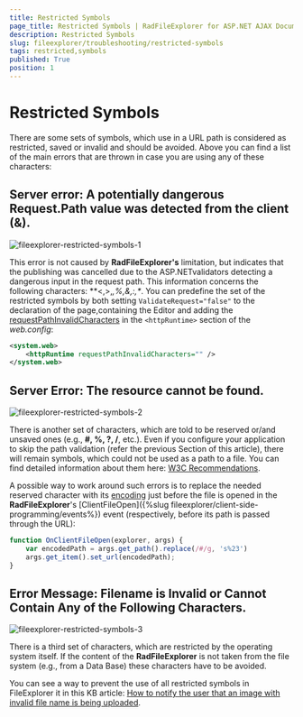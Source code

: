 ```yaml
---
title: Restricted Symbols
page_title: Restricted Symbols | RadFileExplorer for ASP.NET AJAX Documentation
description: Restricted Symbols
slug: fileexplorer/troubleshooting/restricted-symbols
tags: restricted,symbols
published: True
position: 1
---
```


# Restricted Symbols

There are some sets of symbols, which use in a URL path is considered as restricted, saved or invalid and should be avoided.	Above you can find a list of the main errors that are thrown in case you are using any of these characters:

## Server error: A potentially dangerous Request.Path value was detected from the client (&).

![fileexplorer-restricted-symbols-1](images/fileexplorer-restricted-symbols-1.png)

This error is not caused by **RadFileExplorer's** limitation, but indicates that the publishing was cancelled due to the ASP.NETvalidators detecting a dangerous input in the request path. This information concerns the following characters: **<,>,*,%,&,:,\**. You can predefine the set of the restricted symbols by both setting `ValidateRequest="false"` to the declaration of the page,containing the Editor and adding the [requestPathInvalidCharacters](http://msdn.microsoft.com/en-us/library/system.web.configuration.httpruntimesection.requestpathinvalidcharacters.aspx) in the `<httpRuntime>` section of the *web.config*:

````XML
<system.web>
	<httpRuntime requestPathInvalidCharacters="" />
</system.web>
````

## Server Error: The resource cannot be found.

![fileexplorer-restricted-symbols-2](images/fileexplorer-restricted-symbols-2.png)

There is another set of characters, which are told to be reserved or/and unsaved ones (e.g., **#, %, ?, /**, etc.). Even if you configure your application to skip the path validation (refer the previous Section of this article), there will remain symbols, which could not be used as a path to a file. You can find detailed information about them here: [W3C Recommendations](http://www.w3.org/Addressing/URL/4_URI_Recommentations.html).

A possible way to work around such errors is to replace the needed reserved character with its [encoding](http://www.w3schools.com/tags/ref_urlencode.asp) just before the file is opened in the **RadFileExplorer**'s [ClientFileOpen]({%slug fileexplorer/client-side-programming/events%}) event (respectively, before its path is passed through the URL):
````JavaScript
function OnClientFileOpen(explorer, args) {
	var encodedPath = args.get_path().replace(/#/g, 's%23')
	args.get_item().set_url(encodedPath);
}
````

## Error Message: Filename is Invalid or Cannot Contain Any of the Following Characters.

![fileexplorer-restricted-symbols-3](images/fileexplorer-restricted-symbols-3.png)

There is a third set of characters, which are restricted by the operating system itself. If the content of the **RadFileExplorer** is not taken from the file system (e.g., from a Data Base) these characters have to be avoided.

You can see a way to prevent the use of all restricted symbols in FileExplorer it in this KB article: [How to notify the user that an image with invalid file name is being uploaded](http://www.telerik.com/support/kb/aspnet-ajax/editor/notify-the-user-for-image-with-invalid-file-name-is-uploaded.aspx).
